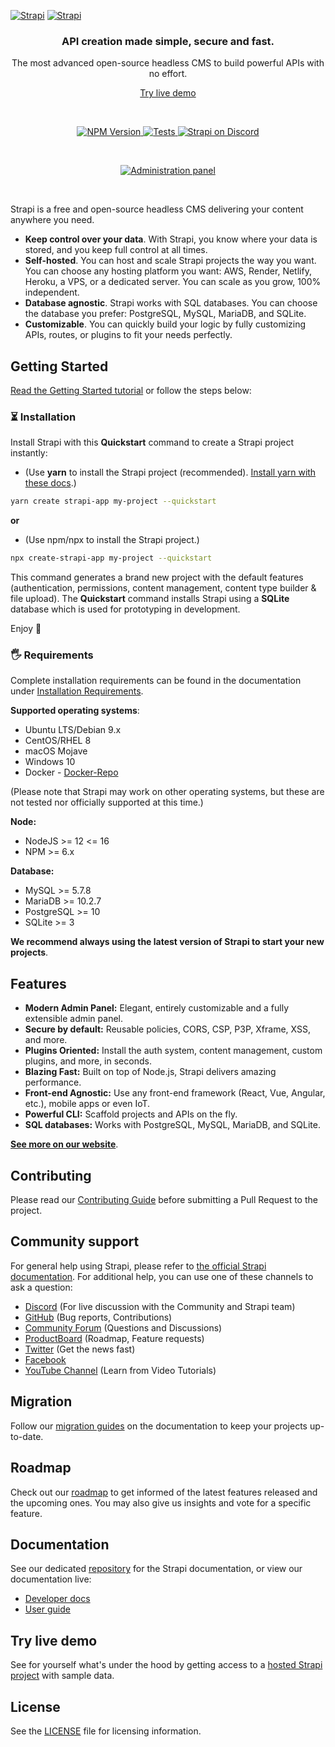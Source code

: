 [![Strapi](https://strapi.io/assets/strapi-logo-dark.svg#gh-light-mode-only)](https://strapi.io)
[![Strapi](https://strapi.io/assets/strapi-logo-light.svg#gh-dark-mode-only)](https://strapi.io)

<h3 align="center">API creation made simple, secure and fast.</h3>
<p align="center">The most advanced open-source headless CMS to build powerful APIs with no effort.</p>
<p align="center"><a href="https://strapi.io/demo">Try live demo</a></p>
<br />

<p align="center">
  <a href="https://www.npmjs.org/package/@strapi/strapi">
    <img src="https://img.shields.io/npm/v/@strapi/strapi/latest.svg" alt="NPM Version" />
  </a>
  <a href="https://github.com/strapi/strapi/actions/workflows/tests.yml">
    <img src="https://github.com/strapi/strapi/actions/workflows/tests.yml/badge.svg?branch=master" alt="Tests" />
  </a>
  <a href="https://discord.strapi.io">
    <img src="https://img.shields.io/discord/811989166782021633?label=Discord" alt="Strapi on Discord" />
  </a>
</p>

<br>

<p align="center">
  <a href="https://strapi.io">
    <img src="https://raw.githubusercontent.com/strapi/strapi/0bcebf77b37182fe021cb59cc19be8f5db4a18ac/public/assets/administration_panel.png" alt="Administration panel" />
  </a>
</p>

<br>

Strapi is a free and open-source headless CMS delivering your content anywhere you need.

- **Keep control over your data**. With Strapi, you know where your data is stored, and you keep full control at all times.
- **Self-hosted**. You can host and scale Strapi projects the way you want. You can choose any hosting platform you want: AWS, Render, Netlify, Heroku, a VPS, or a dedicated server. You can scale as you grow, 100% independent.
- **Database agnostic**. Strapi works with SQL databases. You can choose the database you prefer: PostgreSQL, MySQL, MariaDB, and SQLite.
- **Customizable**. You can quickly build your logic by fully customizing APIs, routes, or plugins to fit your needs perfectly.

## Getting Started

<a href="https://docs.strapi.io/developer-docs/latest/getting-started/quick-start.html" target="_blank">Read the Getting Started tutorial</a> or follow the steps below:

### ⏳ Installation

Install Strapi with this **Quickstart** command to create a Strapi project instantly:

- (Use **yarn** to install the Strapi project (recommended). [Install yarn with these docs](https://yarnpkg.com/lang/en/docs/install/).)

```bash
yarn create strapi-app my-project --quickstart
```

**or**

- (Use npm/npx to install the Strapi project.)

```bash
npx create-strapi-app my-project --quickstart
```

This command generates a brand new project with the default features (authentication, permissions, content management, content type builder & file upload). The **Quickstart** command installs Strapi using a **SQLite** database which is used for prototyping in development.

Enjoy 🎉

### 🖐 Requirements

Complete installation requirements can be found in the documentation under <a href="https://docs.strapi.io/developer-docs/latest/setup-deployment-guides/deployment.html">Installation Requirements</a>.

**Supported operating systems**:

- Ubuntu LTS/Debian 9.x
- CentOS/RHEL 8
- macOS Mojave
- Windows 10
- Docker - [Docker-Repo](https://github.com/strapi/strapi-docker)

(Please note that Strapi may work on other operating systems, but these are not tested nor officially supported at this time.)

**Node:**

- NodeJS >= 12 <= 16
- NPM >= 6.x

**Database:**

- MySQL >= 5.7.8
- MariaDB >= 10.2.7
- PostgreSQL >= 10
- SQLite >= 3

**We recommend always using the latest version of Strapi to start your new projects**.

## Features

- **Modern Admin Panel:** Elegant, entirely customizable and a fully extensible admin panel.
- **Secure by default:** Reusable policies, CORS, CSP, P3P, Xframe, XSS, and more.
- **Plugins Oriented:** Install the auth system, content management, custom plugins, and more, in seconds.
- **Blazing Fast:** Built on top of Node.js, Strapi delivers amazing performance.
- **Front-end Agnostic:** Use any front-end framework (React, Vue, Angular, etc.), mobile apps or even IoT.
- **Powerful CLI:** Scaffold projects and APIs on the fly.
- **SQL databases:** Works with PostgreSQL, MySQL, MariaDB, and SQLite.

**[See more on our website](https://strapi.io/overview)**.

## Contributing

Please read our [Contributing Guide](./CONTRIBUTING.md) before submitting a Pull Request to the project.

## Community support

For general help using Strapi, please refer to [the official Strapi documentation](https://docs.strapi.io). For additional help, you can use one of these channels to ask a question:

- [Discord](https://discord.strapi.io) (For live discussion with the Community and Strapi team)
- [GitHub](https://github.com/strapi/strapi) (Bug reports, Contributions)
- [Community Forum](https://forum.strapi.io) (Questions and Discussions)
- [ProductBoard](https://portal.productboard.com/strapi/tabs/2-under-consideration) (Roadmap, Feature requests)
- [Twitter](https://twitter.com/strapijs) (Get the news fast)
- [Facebook](https://www.facebook.com/Strapi-616063331867161)
- [YouTube Channel](https://www.youtube.com/strapi) (Learn from Video Tutorials)

## Migration

Follow our [migration guides](https://docs.strapi.io/developer-docs/latest/update-migration-guides/migration-guides.html) on the documentation to keep your projects up-to-date.

## Roadmap

Check out our [roadmap](https://portal.productboard.com/strapi) to get informed of the latest features released and the upcoming ones. You may also give us insights and vote for a specific feature.

## Documentation

See our dedicated [repository](https://github.com/strapi/documentation) for the Strapi documentation, or view our documentation live:

- [Developer docs](https://docs.strapi.io/developer-docs/latest/getting-started/introduction.html)
- [User guide](https://docs.strapi.io/user-docs/latest/getting-started/introduction.html)

## Try live demo

See for yourself what's under the hood by getting access to a [hosted Strapi project](https://strapi.io/demo) with sample data.

## License

See the [LICENSE](./LICENSE) file for licensing information.
